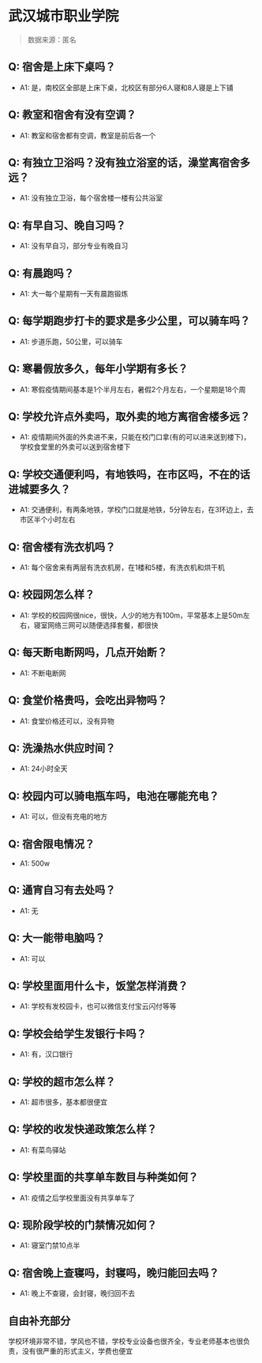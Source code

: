 # 武汉城市职业学院

> 数据来源：匿名

## Q: 宿舍是上床下桌吗？

- A1: 是，南校区全部是上床下桌，北校区有部分6人寝和8人寝是上下铺

## Q: 教室和宿舍有没有空调？

- A1: 教室和宿舍都有空调，教室是前后各一个

## Q: 有独立卫浴吗？没有独立浴室的话，澡堂离宿舍多远？

- A1: 没有独立卫浴，每个宿舍楼一楼有公共浴室

## Q: 有早自习、晚自习吗？

- A1: 没有早自习，部分专业有晚自习

## Q: 有晨跑吗？

- A1: 大一每个星期有一天有晨跑锻炼

## Q: 每学期跑步打卡的要求是多少公里，可以骑车吗？

- A1: 步道乐跑，50公里，可以骑车

## Q: 寒暑假放多久，每年小学期有多长？

- A1: 寒假疫情期间基本是1个半月左右，暑假2个月左右，一个星期是18个周

## Q: 学校允许点外卖吗，取外卖的地方离宿舍楼多远？

- A1: 疫情期间外面的外卖进不来，只能在校门口拿(有的可以进来送到楼下)，学校食堂里的外卖可以送到宿舍楼下

## Q: 学校交通便利吗，有地铁吗，在市区吗，不在的话进城要多久？

- A1: 交通便利，有两条地铁，学校门口就是地铁，5分钟左右，在3环边上，去市区半个小时左右

## Q: 宿舍楼有洗衣机吗？

- A1: 每个宿舍来有两层有洗衣机房，在1楼和5楼，有洗衣机和烘干机

## Q: 校园网怎么样？

- A1: 学校的校园网很nice，很快，人少的地方有100m，平常基本上是50m左右，寝室网络三网可以随便选择套餐，都很快

## Q: 每天断电断网吗，几点开始断？

- A1: 不断电断网

## Q: 食堂价格贵吗，会吃出异物吗？

- A1: 食堂价格还可以，没有异物

## Q: 洗澡热水供应时间？

- A1: 24小时全天

## Q: 校园内可以骑电瓶车吗，电池在哪能充电？

- A1: 可以，但没有充电的地方

## Q: 宿舍限电情况？

- A1: 500w

## Q: 通宵自习有去处吗？

- A1: 无

## Q: 大一能带电脑吗？

- A1: 可以

## Q: 学校里面用什么卡，饭堂怎样消费？

- A1: 学校有发校园卡，也可以微信支付宝云闪付等等

## Q: 学校会给学生发银行卡吗？

- A1: 有，汉口银行

## Q: 学校的超市怎么样？

- A1: 超市很多，基本都很便宜

## Q: 学校的收发快递政策怎么样？

- A1: 有菜鸟驿站

## Q: 学校里面的共享单车数目与种类如何？

- A1: 疫情之后学校里面没有共享单车了

## Q: 现阶段学校的门禁情况如何？

- A1: 寝室门禁10点半

## Q: 宿舍晚上查寝吗，封寝吗，晚归能回去吗？

- A1: 晚上不查寝，会封寝，晚归回不去

## 自由补充部分

学校环境非常不错，学风也不错，学校专业设备也很齐全，专业老师基本也很负责，没有很严重的形式主义，学费也便宜